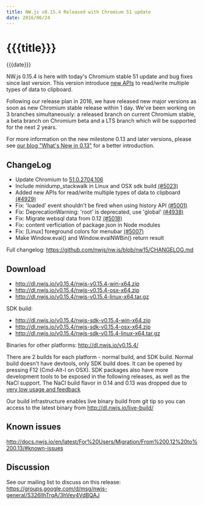 ```yaml
---
title: NW.js v0.15.4 Released with Chromium 51 update
date: 2016/06/24
---
```

# {{{title}}}
{{{date}}}

NW.js 0.15.4 is here with today's Chromium stable 51 update and bug fixes since last version. This version introduce [new APIs](http://docs.nwjs.io/en/latest/References/Clipboard/#clipsetclipboarddata) to read/write multiple types of data to clipboard.

Following our release plan in 2016, we have released new major versions as soon as new Chromium stable release within 1 day. We've been working on 3 branches simultaneously: a released branch on current Chromium stable, a beta branch on Chromium beta and a LTS branch which will be supported for the next 2 years.

For more information on the new milestone 0.13 and later versions, please see [our blog "What's New in 0.13"](/blog/whats-new-in-0.13) for a better introduction.

## ChangeLog

- Update Chromium to [51.0.2704.106](http://googlechromereleases.blogspot.com/2016/06/stable-channel-update_23.html)
- Include minidump_stackwalk in Linux and OSX sdk build [(#5023)](https://github.com/nwjs/nw.js/issues/5023)
- Added new APIs for read/write multiple types of data to clipboard [(#4929)](https://github.com/nwjs/nw.js/issues/4929)
- Fix: 'loaded' event shouldn't be fired when using history API [(#5001)](https://github.com/nwjs/nw.js/issues/5001)
- Fix: DeprecationWarning: 'root' is deprecated, use 'global' [(#4938)](https://github.com/nwjs/nw.js/issues/4938)
- Fix: Migrate websql data from 0.12 [(#5018)](https://github.com/nwjs/nw.js/issues/5018)
- Fix: content verficiation of package.json in Node modules
- Fix: [Linux] foreground colors for menubar [(#5007)](https://github.com/nwjs/nw.js/issues/5007)
- Make Window.eval() and Window.evalNWBin() return result

Full changelog: https://github.com/nwjs/nw.js/blob/nw15/CHANGELOG.md

## Download 

* http://dl.nwjs.io/v0.15.4/nwjs-v0.15.4-win-x64.zip 
* http://dl.nwjs.io/v0.15.4/nwjs-v0.15.4-osx-x64.zip 
* http://dl.nwjs.io/v0.15.4/nwjs-v0.15.4-linux-x64.tar.gz 

SDK build: 
* http://dl.nwjs.io/v0.15.4/nwjs-sdk-v0.15.4-win-x64.zip 
* http://dl.nwjs.io/v0.15.4/nwjs-sdk-v0.15.4-osx-x64.zip 
* http://dl.nwjs.io/v0.15.4/nwjs-sdk-v0.15.4-linux-x64.tar.gz 

Binaries for other platforms: http://dl.nwjs.io/v0.15.4/ 

There are 2 builds for each platform - normal build, and SDK build. Normal build doesn't have devtools, only SDK build does. lt can be opened by pressing F12 (Cmd-Alt-I on OSX). SDK packages also have more development tools to be exposed in the following releases, as well as the NaCl support. The NaCl build flavor in 0.14 and 0.13 was dropped due to [very low usage and feedback](https://groups.google.com/d/msg/nwjs-general/uyNwqEPowd0/RfIDu1EIBQAJ)

Our build infrastructure enables live binary build from git tip so you can access to the latest binary from http://dl.nwjs.io/live-build/ 

## Known issues 
 
http://docs.nwjs.io/en/latest/For%20Users/Migration/From%200.12%20to%200.13/#known-issues

## Discussion

See our mailing list to discuss on this release: https://groups.google.com/d/msg/nwjs-general/S326llhTrgA/3hVey4VdBQAJ
